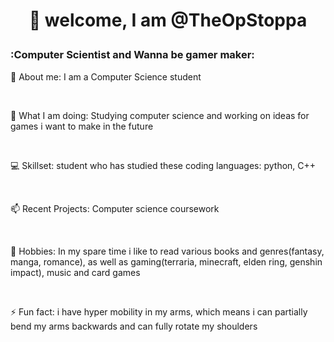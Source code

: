 <div id="header" align="center">

 <h1>

  👋 welcome, I am @TheOpStoppa

 </h1>

</div>

### :Computer Scientist and Wanna be gamer maker:

👀 About me: I am a Computer Science student

<br>

🌱 What I am doing: Studying computer science and working on ideas for games i want to make in the future

<br>

💻 Skillset: student who has studied these coding languages: python, C++

<br>

📫 Recent Projects: Computer science coursework

<br>

🌱 Hobbies: In my spare time i like to read various books and genres(fantasy, manga, romance), as well as gaming(terraria, minecraft, elden ring, genshin impact), music and card games

<br>

⚡ Fun fact: i have hyper mobility in my arms, which means i can partially bend my arms backwards and can fully rotate my shoulders
<!---
TheOpStoppa/TheOpStoppa is a ✨ special ✨ repository because its `README.md` (this file) appears on your GitHub profile.
You can click the Preview link to take a look at your changes.
--->
